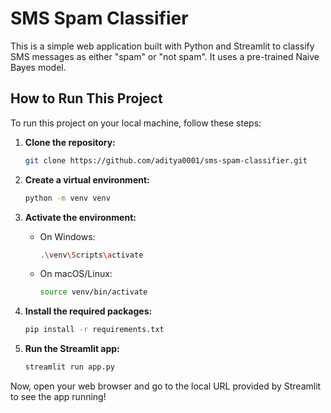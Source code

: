 # SMS Spam Classifier

This is a simple web application built with Python and Streamlit to classify SMS messages as either "spam" or "not spam". It uses a pre-trained Naive Bayes model.

## How to Run This Project

To run this project on your local machine, follow these steps:

1.  **Clone the repository:**
    ```sh
    git clone https://github.com/aditya0001/sms-spam-classifier.git
    ```

2.  **Create a virtual environment:**
    ```sh
    python -m venv venv
    ```

3.  **Activate the environment:**
    * On Windows:
        ```sh
        .\venv\Scripts\activate
        ```
    * On macOS/Linux:
        ```sh
        source venv/bin/activate
        ```

4.  **Install the required packages:**
    ```sh
    pip install -r requirements.txt
    ```

5.  **Run the Streamlit app:**
    ```sh
    streamlit run app.py
    ```

Now, open your web browser and go to the local URL provided by Streamlit to see the app running!
